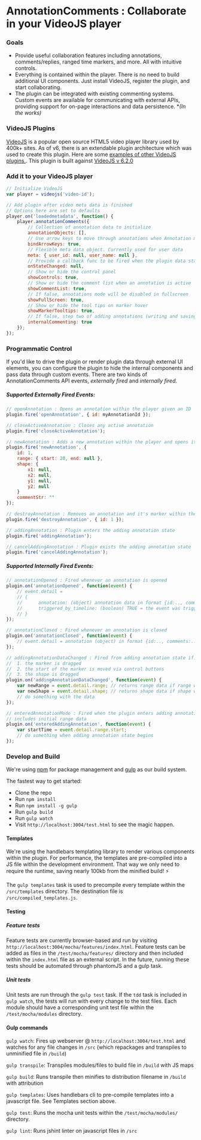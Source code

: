 # AnnotationComments : Collaborate in your VideoJS player

### Goals

- Provide useful collaboration features including annotations, comments/replies, ranged time markers, and more. All with intuitive controls.
- Everything is contained within the player. There is no need to build additional UI components. Just install VideoJS, register the plugin, and start collaborating.
- The plugin can be integrated with existing commenting systems. Custom events are available for communicating with external APIs, providing support for on-page interactions and data persistence. **(In the works)*

### VideoJS Plugins

[VideoJS](http://docs.videojs.com/) is a popular open source HTML5 video player library used by 400k+ sites. As of v6, there is an extendable plugin architecture which was used to create this plugin. Here are some [examples of other VideoJS plugins.](https://github.com/videojs/video.js/wiki/Plugins). This plugin is built against [VideoJS v 6.2.0](https://www.npmjs.com/package/video.js/)

### Add it to your VideoJS player

```javascript
// Initialize VideoJS
var player = videojs('video-id');

// Add plugin after video meta data is finished
// Options here are set to defaults
player.on('loadedmetadata', function() {
    player.annotationComments({
        // Collection of annotation data to initialize
        annotationObjects: [],
        // Use arrow keys to move through annotations when Annotation mode is active
        bindArrowKeys: true,
        // Flexible meta data object. Currently used for user data
        meta: { user_id: null, user_name: null },
        // Provide a callback func to be fired when the plugin data state changes
        onStateChanged: null,
        // Show or hide the control panel
        showControls: true,
        // Show or hide the comment list when an annotation is active
        showCommentList: true,
        // If false, annotations mode will be disabled in fullscreen
        showFullScreen: true,
        // Show or hide the tool tips on marker hover
        showMarkerTooltips: true,
        // If false, step two of adding annotations (writing and saving the comment) will be disabled
        internalCommenting: true
    });
});
```

### Programmatic Control

If you'd like to drive the plugin or render plugin data through external UI elements, you can configure the plugin to hide the internal components and pass data through custom events. There are two kinds of AnnotationComments API events, _externally fired_ and _internally fired_.

##### Supported Externally Fired Events:

```javascript
// openAnnotation : Opens an annotation within the player given an ID
plugin.fire('openAnnotation', { id: myAnnotationId });

// closeActiveAnnotation : Closes any active annotation
plugin.fire('closeActiveAnnotation');

// newAnnotation : Adds a new annotation within the player and opens it given comment data
plugin.fire('newAnnotation', {
    id: 1,
    range: { start: 20, end: null },
    shape: {
        x1: null,
        x2: null,
        y1: null,
        y2: null
    }
    commentStr: ""
});

// destroyAnnotation : Removes an annotation and it's marker within the player given comment data
plugin.fire('destroyAnnotation', { id: 1 });

// addingAnnotation : Plugin enters the adding annotation state
plugin.fire('addingAnnotation');

// cancelAddingAnnotation : Plugin exists the adding annotation state
plugin.fire('cancelAddingAnnotation');
```

##### Supported Internally Fired Events:

```javascript
// annotationOpened : Fired whenever an annotation is opened
plugin.on('annotationOpened', function(event) {
    // event.detail =
    // {
    //      annotation: (object) annotation data in format {id:.., comments:..., range:..., shape:...},
    //      triggered_by_timeline: (boolean) TRUE = the event was triggered via a timeline action (like scrubbing or playing), FALSE = the annotation was opened via marker click, UI button interactions, or API/event input
    // }
});

// annotationClosed : Fired whenever an annotation is closed
plugin.on('annotationClosed', function(event) {
    // event.detail = annotation (object) in format {id:.., comments:..., range:..., shape:...}
});

// addingAnnotationDataChanged : Fired from adding annotation state if:
//  1. the marker is dragged
//  2. the start of the marker is moved via control buttons
//  3. the shape is dragged
plugin.on('addingAnnotationDataChanged', function(event) {
    var newRange = event.detail.range; // returns range data if range was changed
    var newShape = event.detail.shape; // returns shape data if shape was changed
    // do something with the data
});

// enteredAnnotationMode : Fired when the plugin enters adding annotation mode
// includes initial range data
plugin.on('enteredAddingAnnotation', function(event) {
    var startTime = event.detail.range.start;
    // do something when adding annotation state begins
});
```

### Develop and Build

We're using [npm](https://www.npmjs.com/) for package management and [gulp](https://github.com/gulpjs/gulp) as our build system.

The fastest way to get started:
- Clone the repo
- Run `npm install`
- Run `npm install -g gulp`
- Run `gulp build`
- Run `gulp watch`
- Visit `http://localhost:3004/test.html` to see the magic happen.

#### Templates

We're using the handlebars templating library to render various components within the plugin. For performance, the templates are pre-compiled into a JS file within the development environment. That way we only need to require the runtime, saving nearly 100kb from the minified build! ⚡️

The `gulp templates` task is used to precompile every template within the `/src/templates` directory. The destination file is `/src/compiled_templates.js`.

#### Testing

##### Feature tests

Feature tests are currently browser-based and run by visiting `http://localhost:3004/mocha/features/index.html`. Feature tests can be added as files in the `/test/mocha/features/` directory and then included within the `index.html` file as an external script. In the future, running these tests should be automated through phantomJS and a gulp task.

##### Unit tests

Unit tests are run through the `gulp test` task. If the `tdd` task is included in `gulp watch`, the tests will run with every change to the test files. Each module should have a corresponding unit test file within the `/test/mocha/modules` directory.

#### Gulp commands

`gulp watch`: Fires up webserver @ `http://localhost:3004/test.html` and watches for any file changes in `/src` (which repackages and transpiles to unminified file in `/build`)

`gulp transpile`: Transpiles modules/files to build file in `/build` with JS maps

`gulp build`: Runs transpile then minifies to distribution filename in `/build` with attribution

`gulp templates`: Uses handlebars cli to pre-compile templates into a javascript file. See Templates section above.

`gulp test`: Runs the mocha unit tests within the `/test/mocha/modules/` directory.

`gulp lint`: Runs jshint linter on javascript files in `/src`
